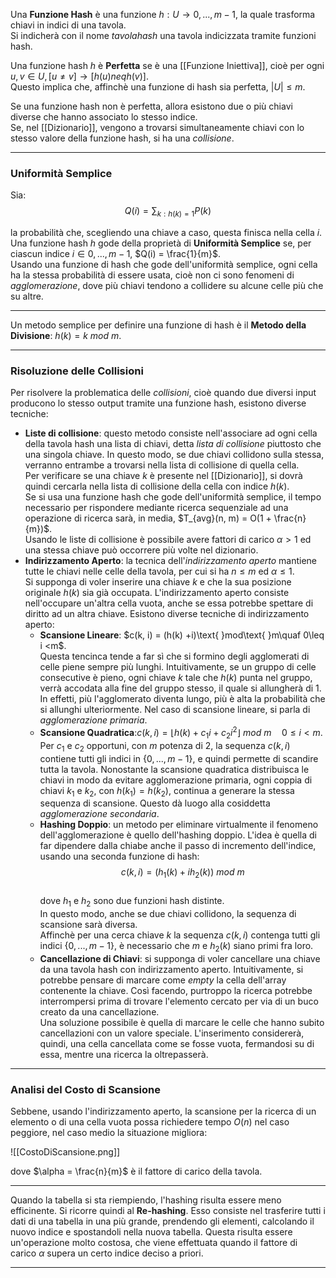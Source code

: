 Una **Funzione Hash** è una funzione $h:U \rightarrow {0, ..., m-1}$, la quale trasforma chiavi in indici di una tavola.<br />
Si indicherà con il nome $tavola hash$ una tavola indicizzata tramite funzioni hash.<br />

Una funzione hash $h$ è **Perfetta** se è una [[Funzione Iniettiva]], cioè per ogni $u, v \in U, [u \neq v] \rightarrow [h(u) neq h(v)]$.<br />
Questo implica che, affinchè una funzione di hash sia perfetta, $|U| \leq m$.<br />

Se una funzione hash non è perfetta, allora esistono due o più chiavi diverse che hanno associato lo stesso indice.<br />
Se, nel [[Dizionario]], vengono a trovarsi simultaneamente chiavi con lo stesso valore della funzione hash, si ha una _collisione_.<br />

--------------------------------------------------------------

### Uniformità Semplice ###

Sia:
$$Q(i) = \sum_{k:h(k) = 1} P(k)$$

la probabilità che, scegliendo una chiave a caso, questa finisca nella cella $i$.<br />
Una funzione hash $h$ gode della proprietà di **Uniformità Semplice** se, per ciascun indice $i \in {0, ..., m-1}$, $Q(i) = \frac{1}{m}$.<br />
Usando una funzione di hash che gode dell'uniformità semplice, ogni cella ha la stessa probabilità di essere usata, cioè non ci sono fenomeni di _agglomerazione_, dove più chiavi tendono a collidere su alcune celle più che su altre.<br />

--------------------------------------------------------------

Un metodo semplice per definire una funzione di hash è il **Metodo della Divisione**: $h(k) = k\text{ }mod\text{ }m$.

--------------------------------------------------------------

### Risoluzione delle Collisioni ###

Per risolvere la problematica delle _collisioni_, cioè quando due diversi input producono lo stesso output tramite una funzione hash, esistono diverse tecniche:
- **Liste di collisione**: questo metodo consiste nell'associare ad ogni cella della tavola hash una lista di chiavi, detta _lista di collisione_ piuttosto che una singola chiave. In questo modo, se due chiavi collidono sulla stessa, verranno entrambe a trovarsi nella lista di collisione di quella cella.<br />Per verificare se una chiave $k$ è presente nel [[Dizionario]], si dovrà quindi cercarla nella lista di collisione della cella con indice $h(k)$.<br />Se si usa una funzione hash che gode dell'uniformità semplice, il tempo necessario per rispondere mediante ricerca sequenziale ad una operazione di ricerca sarà, in media, $T_{avg}(n, m) = O(1 + \frac{n}{m})$.<br />Usando le liste di collisione è possibile avere fattori di carico $\alpha > 1$ ed una stessa chiave può occorrere più volte nel dizionario.<br />
- **Indirizzamento Aperto**: la tecnica dell'_indirizzamento aperto_ mantiene tutte le chiavi nelle celle della tavola, per cui si ha $n \leq m$ ed $\alpha \leq 1$.<br />Si supponga di voler inserire una chiave $k$ e che la sua posizione originale $h(k)$ sia già occupata. L'indirizzamento aperto consiste nell'occupare un'altra cella vuota, anche se essa potrebbe spettare di diritto ad un altra chiave. Esistono diverse tecniche di indirizzamento aperto:
	- **Scansione Lineare**: $c(k, i) = (h(k) +i)\text{ }mod\text{ }m\quaf 0\leq i <m$.<br />Questa tencinca tende a far sì che si formino  degli agglomerati di celle piene sempre più lunghi. Intuitivamente, se un gruppo di celle consecutive è pieno, ogni chiave $k$ tale che $h(k)$ punta nel gruppo, verrà accodata alla fine del gruppo stesso, il quale si allungherà di $1$.<br />In effetti, più l'agglomerato diventa lungo, più è alta la probabilità che si allunghi ulteriormente. Nel caso di scansione lineare, si parla di _agglomerazione primaria_.<br />
	- **Scansione Quadratica**:$c(k, i) = \lfloor h(k) + c_{1}i + c_{2}i^{2} \rfloor\text{ }mod\text{ }m\quad 0 \leq i <m$.<br />Per $c_{1}$ e $c_{2}$ opportuni, con $m$ potenza di $2$, la sequenza $c(k, i)$ contiene tutti gli indici in $\{0, ..., m-1\}$, e quindi permette di scandire tutta la tavola. Nonostante la scansione quadratica distribuisca le chiavi in modo da evitare agglomerazione primaria, ogni coppia di chiavi $k_{1}$ e $k_{2}$, con $h(k_{1}) = h(k_{2})$, continua a generare la stessa sequenza di scansione. Questo dà luogo alla cosiddetta _agglomerazione secondaria_.<br />
	- **Hashing Doppio**: un metodo per eliminare virtualmente il fenomeno dell'agglomerazione è quello dell'hashing doppio. L'idea è quella di far dipendere dalla chiabe anche il passo di incremento dell'indice, usando una seconda funzione di hash:<br />$$c(k, i) = (h_{1}(k) + ih_{2}(k))\text{ }mod\text{ }m$$<br />dove $h_{1}$ e $h_{2}$ sono due funzioni hash distinte.<br />In questo modo, anche se due chiavi collidono, la sequenza di scansione sarà diversa.<br />Affinchè per una cerca chiave $k$ la sequenza $c(k, i)$ contenga tutti gli indici $\{0, ..., m-1\}$, è necessario che $m$ e $h_{2}(k)$ siano primi fra loro.<br />
	- **Cancellazione di Chiavi**: si supponga di voler cancellare una chiave da una tavola hash con indirizzamento aperto. Intuitivamente, si potrebbe pensare di marcare come _empty_ la cella dell'array contenente la chiave. Così facendo, purtroppo la ricerca potrebbe interrompersi prima di trovare l'elemento cercato per via di un buco creato da una cancellazione.<br />Una soluzione possibile è quella di marcare le celle che hanno subito cancellazioni con un valore speciale. L'inserimento considererà, quindi, una cella cancellata come se fosse vuota, fermandosi su di essa, mentre una ricerca la oltrepasserà.

--------------------------------------------------------------

### Analisi del Costo di Scansione ###

Sebbene, usando l'indirizzamento aperto, la scansione per la ricerca di un elemento o di una cella vuota possa richiedere tempo $O(n)$ nel caso peggiore, nel caso medio la situazione migliora:

![[CostoDiScansione.png]]

dove $\alpha = \frac{n}{m}$ è il fattore di carico della tavola.

--------------------------------------------------------------

Quando la tabella si sta riempiendo, l'hashing risulta essere meno efficinente. Si ricorre quindi al **Re-hashing**. Esso consiste nel trasferire tutti i dati di una tabella in una più grande, prendendo gli elementi, calcolando il nuovo indice e spostandoli nella nuova tabella. Questa risulta essere un'operazione molto costosa, che viene effettuata quando il fattore di carico $\alpha$ supera un certo indice deciso a priori.<br />

--------------------------------------------------------------